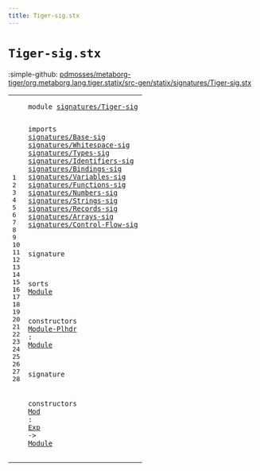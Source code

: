 ```yaml
---
title: Tiger-sig.stx
---
```


# `Tiger-sig.stx`

:simple-github: [pdmosses/metaborg-tiger/org.metaborg.lang.tiger.statix/src-gen/statix/signatures/Tiger-sig.stx]

[pdmosses/metaborg-tiger/org.metaborg.lang.tiger.statix/src-gen/statix/signatures/Tiger-sig.stx]: https://github.com/pdmosses/metaborg-tiger/blob/master/org.metaborg.lang.tiger.statix/src-gen/statix/signatures/Tiger-sig.stx "The source file on GitHub"

<div class="stx"><table class="highlighttable"><tbody><tr><td class="linenos"><div class="linenodiv"><pre><span></span>1
2
3
4
5
6
7
8
9
10
11
12
13
14
15
16
17
18
19
20
21
22
23
24
25
26
27
28
</pre></div></td>
<td class="code"><pre><code><span class="keyword">module</span> <a href="../../../../trans/static-semantics.stx#signatures/Tiger-sig_35_55" id="signatures/Tiger-sig_7_27" title="Referenced at ../../../../trans/static-semantics.stx line 4">signatures/Tiger-sig</a>

<span class="keyword">imports</span>
  <a href="../Base-sig.stx#signatures/Base-sig_7_26" id="signatures/Base-sig_39_58" title="Defined at ../Base-sig.stx line 1">signatures/Base-sig</a>
  <a href="../Whitespace-sig.stx#signatures/Whitespace-sig_7_32" id="signatures/Whitespace-sig_61_86" title="Defined at ../Whitespace-sig.stx line 1">signatures/Whitespace-sig</a>
  <a href="../Types-sig.stx#signatures/Types-sig_7_27" id="signatures/Types-sig_89_109" title="Defined at ../Types-sig.stx line 1">signatures/Types-sig</a>
  <a href="../Identifiers-sig.stx#signatures/Identifiers-sig_7_33" id="signatures/Identifiers-sig_112_138" title="Defined at ../Identifiers-sig.stx line 1">signatures/Identifiers-sig</a>
  <a href="../Bindings-sig.stx#signatures/Bindings-sig_7_30" id="signatures/Bindings-sig_141_164" title="Defined at ../Bindings-sig.stx line 1">signatures/Bindings-sig</a>
  <a href="../Variables-sig.stx#signatures/Variables-sig_7_31" id="signatures/Variables-sig_167_191" title="Defined at ../Variables-sig.stx line 1">signatures/Variables-sig</a>
  <a href="../Functions-sig.stx#signatures/Functions-sig_7_31" id="signatures/Functions-sig_194_218" title="Defined at ../Functions-sig.stx line 1">signatures/Functions-sig</a>
  <a href="../Numbers-sig.stx#signatures/Numbers-sig_7_29" id="signatures/Numbers-sig_221_243" title="Defined at ../Numbers-sig.stx line 1">signatures/Numbers-sig</a>
  <a href="../Strings-sig.stx#signatures/Strings-sig_7_29" id="signatures/Strings-sig_246_268" title="Defined at ../Strings-sig.stx line 1">signatures/Strings-sig</a>
  <a href="../Records-sig.stx#signatures/Records-sig_7_29" id="signatures/Records-sig_271_293" title="Defined at ../Records-sig.stx line 1">signatures/Records-sig</a>
  <a href="../Arrays-sig.stx#signatures/Arrays-sig_7_28" id="signatures/Arrays-sig_296_317" title="Defined at ../Arrays-sig.stx line 1">signatures/Arrays-sig</a>
  <a href="../Control-Flow-sig.stx#signatures/Control-Flow-sig_7_34" id="signatures/Control-Flow-sig_320_347" title="Defined at ../Control-Flow-sig.stx line 1">signatures/Control-Flow-sig</a>

<span class="keyword">signature</span>

  <span class="keyword">sorts</span>
    <a href="#Module_414_420" id="Module_372_378" title="Referenced at line 23, 28; ../../../../trans/static-semantics.stx line 8">Module</a>

  <span class="keyword">constructors</span>
    <a href="../../../../trans/static-semantics.stx#Module-Plhdr_12571_12583" id="Module-Plhdr_399_411" title="Referenced at ../../../../trans/static-semantics.stx line 517">Module-Plhdr</a> : <a href="#Module_372_378" id="Module_414_420" title="Defined at line 20">Module</a>

<span class="keyword">signature</span>

  <span class="keyword">constructors</span>
    <a href="../../../../trans/static-semantics.stx#Mod_125_128" id="Mod_452_455" title="Referenced at ../../../../trans/static-semantics.stx line 10">Mod</a> : <a href="../Base-sig.stx#Exp_68_71" id="Exp_458_461" title="Defined at ../Base-sig.stx line 9">Exp</a> -&gt; <a href="#Module_372_378" id="Module_465_471" title="Defined at line 20">Module</a>
</code></pre></td></tr></tbody></table></div>